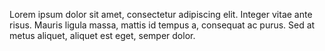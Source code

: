 Lorem ipsum dolor sit amet, consectetur adipiscing elit. Integer vitae ante risus. Mauris ligula massa, mattis id tempus a, consequat ac purus. Sed at metus aliquet, aliquet est eget, semper dolor. 